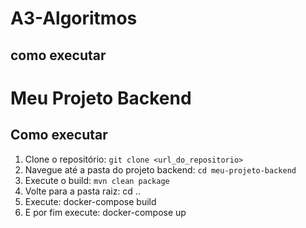 # A3-Algoritmos

## como executar

# Meu Projeto Backend

## Como executar

1. Clone o repositório: `git clone <url_do_repositorio>`
2. Navegue até a pasta do projeto backend: `cd meu-projeto-backend`
3. Execute o build: `mvn clean package`
4. Volte para a pasta raiz: cd ..
5. Execute: docker-compose build
6. E por fim execute: docker-compose up